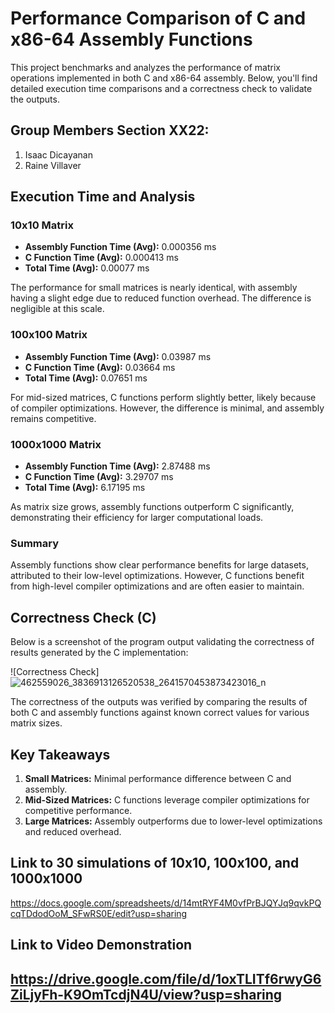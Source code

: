# Performance Comparison of C and x86-64 Assembly Functions

This project benchmarks and analyzes the performance of matrix operations implemented in both C and x86-64 assembly. Below, you'll find detailed execution time comparisons and a correctness check to validate the outputs.

## Group Members Section XX22:
1. Isaac Dicayanan
2. Raine Villaver

## Execution Time and Analysis

### 10x10 Matrix
- **Assembly Function Time (Avg):** 0.000356 ms  
- **C Function Time (Avg):** 0.000413 ms  
- **Total Time (Avg):** 0.00077 ms  

The performance for small matrices is nearly identical, with assembly having a slight edge due to reduced function overhead. The difference is negligible at this scale.

### 100x100 Matrix
- **Assembly Function Time (Avg):** 0.03987 ms  
- **C Function Time (Avg):** 0.03664 ms  
- **Total Time (Avg):** 0.07651 ms  

For mid-sized matrices, C functions perform slightly better, likely because of compiler optimizations. However, the difference is minimal, and assembly remains competitive.

### 1000x1000 Matrix
- **Assembly Function Time (Avg):** 2.87488 ms  
- **C Function Time (Avg):** 3.29707 ms  
- **Total Time (Avg):** 6.17195 ms  

As matrix size grows, assembly functions outperform C significantly, demonstrating their efficiency for larger computational loads.

### Summary
Assembly functions show clear performance benefits for large datasets, attributed to their low-level optimizations. However, C functions benefit from high-level compiler optimizations and are often easier to maintain.

## Correctness Check (C)

Below is a screenshot of the program output validating the correctness of results generated by the C implementation:

![Correctness Check]![462559026_3836913126520538_2641570453873423016_n](https://github.com/user-attachments/assets/4dbb7a84-fe66-47aa-ae8c-a348f832d70c)

The correctness of the outputs was verified by comparing the results of both C and assembly functions against known correct values for various matrix sizes.

## Key Takeaways
1. **Small Matrices:** Minimal performance difference between C and assembly.  
2. **Mid-Sized Matrices:** C functions leverage compiler optimizations for competitive performance.  
3. **Large Matrices:** Assembly outperforms due to lower-level optimizations and reduced overhead.  

## Link to 30 simulations of 10x10, 100x100, and 1000x1000
https://docs.google.com/spreadsheets/d/14mtRYF4M0vfPrBJQYJq9qvkPQcqTDdodOoM_SFwRS0E/edit?usp=sharing

## Link to Video Demonstration
https://drive.google.com/file/d/1oxTLITf6rwyG6ZiLjyFh-K9OmTcdjN4U/view?usp=sharing
---
